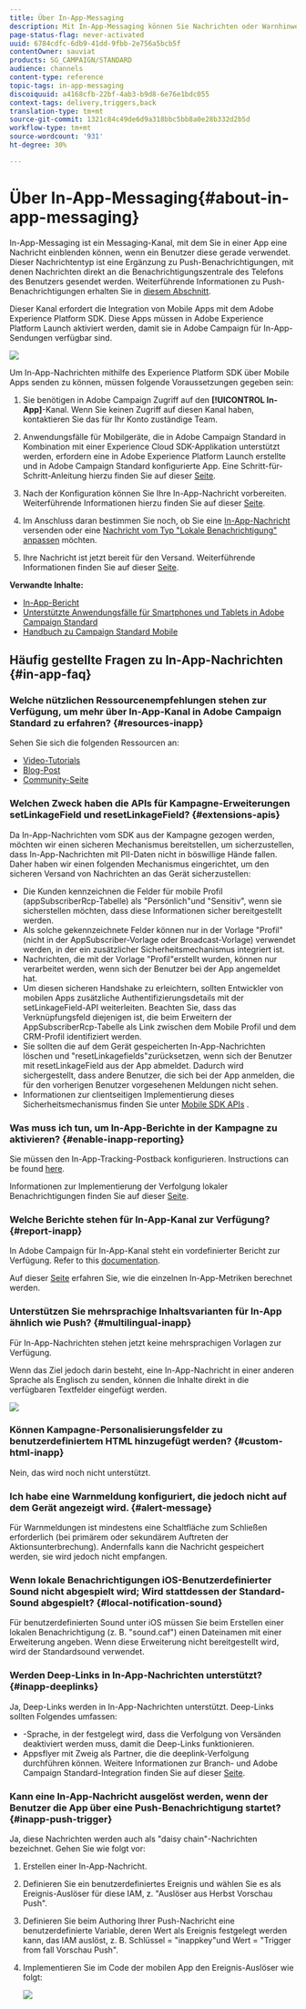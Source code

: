 ```yaml
---
title: Über In-App-Messaging
description: Mit In-App-Messaging können Sie Nachrichten oder Warnhinweise innerhalb einer Mobile App anzeigen.
page-status-flag: never-activated
uuid: 6784cdfc-6db9-41dd-9fbb-2e756a5bcb5f
contentOwner: sauviat
products: SG_CAMPAIGN/STANDARD
audience: channels
content-type: reference
topic-tags: in-app-messaging
discoiquuid: a4168cfb-22bf-4ab3-b9d8-6e76e1bdc055
context-tags: delivery,triggers,back
translation-type: tm+mt
source-git-commit: 1321c84c49de6d9a318bbc5bb8a0e28b332d2b5d
workflow-type: tm+mt
source-wordcount: '931'
ht-degree: 30%

---
```



# Über In-App-Messaging{#about-in-app-messaging}

In-App-Messaging ist ein Messaging-Kanal, mit dem Sie in einer App eine Nachricht einblenden können, wenn ein Benutzer diese gerade verwendet. Dieser Nachrichtentyp ist eine Ergänzung zu Push-Benachrichtigungen, mit denen Nachrichten direkt an die Benachrichtigungszentrale des Telefons des Benutzers gesendet werden. Weiterführende Informationen zu Push-Benachrichtigungen erhalten Sie in [diesem Abschnitt](../../channels/using/about-push-notifications.md).

Dieser Kanal erfordert die Integration von Mobile Apps mit dem Adobe Experience Platform SDK. Diese Apps müssen in Adobe Experience Platform Launch aktiviert werden, damit sie in Adobe Campaign für In-App-Sendungen verfügbar sind.

![](assets/launch_campaign.png)

Um In-App-Nachrichten mithilfe des Experience Platform SDK über Mobile Apps senden zu können, müssen folgende Voraussetzungen gegeben sein:

1. Sie benötigen in Adobe Campaign Zugriff auf den **[!UICONTROL In-App]**-Kanal. Wenn Sie keinen Zugriff auf diesen Kanal haben, kontaktieren Sie das für Ihr Konto zuständige Team.

1. Anwendungsfälle für Mobilgeräte, die in Adobe Campaign Standard in Kombination mit einer Experience Cloud SDK-Applikation unterstützt werden, erfordern eine in Adobe Experience Platform Launch erstellte und in Adobe Campaign Standard konfigurierte App. Eine Schritt-für-Schritt-Anleitung hierzu finden Sie auf dieser [Seite](https://helpx.adobe.com/de/campaign/kb/configuring-app-sdk.html).

1. Nach der Konfiguration können Sie Ihre In-App-Nachricht vorbereiten. Weiterführende Informationen hierzu finden Sie auf dieser [Seite](../../channels/using/preparing-and-sending-an-in-app-message.md#preparing-your-in-app-message).

1. Im Anschluss daran bestimmen Sie noch, ob Sie eine [In-App-Nachricht](../../channels/using/customizing-an-in-app-message.md) versenden oder eine [Nachricht vom Typ &quot;Lokale Benachrichtigung&quot; anpassen](../../channels/using/customizing-an-in-app-message.md#customizing-a-local-notification-message-type) möchten.

1. Ihre Nachricht ist jetzt bereit für den Versand. Weiterführende Informationen finden Sie auf dieser [Seite](../../channels/using/preparing-and-sending-an-in-app-message.md#sending-your-in-app-message).

**Verwandte Inhalte:**

* [In-App-Bericht](../../reporting/using/in-app-report.md)
* [Unterstützte Anwendungsfälle für Smartphones und Tablets in Adobe Campaign Standard](https://helpx.adobe.com/de/campaign/kb/configure-launch-rules-acs-use-cases.html)
* [Handbuch zu Campaign Standard Mobile](https://helpx.adobe.com/de/campaign/kb/acs-mobile.html)

## Häufig gestellte Fragen zu In-App-Nachrichten {#in-app-faq}

### Welche nützlichen Ressourcenempfehlungen stehen zur Verfügung, um mehr über In-App-Kanal in Adobe Campaign Standard zu erfahren? {#resources-inapp}

Sehen Sie sich die folgenden Ressourcen an:

* [Video-Tutorials](https://docs.adobe.com/content/help/en/campaign-standard-learn/tutorials/communication-channels/mobile/in-app/in-app-message-overview.html)
* [Blog-Post](https://theblog.adobe.com/get-more-out-of-the-new-in-app-message-channel-from-adobe-campaign/)
* [Community-Seite](https://experienceleaguecommunities.adobe.com/t5/adobe-campaign-standard/ct-p/adobe-campaign-standard-community)

### Welchen Zweck haben die APIs für Kampagne-Erweiterungen setLinkageField und resetLinkageField? {#extensions-apis}

Da In-App-Nachrichten vom SDK aus der Kampagne gezogen werden, möchten wir einen sicheren Mechanismus bereitstellen, um sicherzustellen, dass In-App-Nachrichten mit PII-Daten nicht in böswillige Hände fallen. Daher haben wir einen folgenden Mechanismus eingerichtet, um den sicheren Versand von Nachrichten an das Gerät sicherzustellen:

* Die Kunden kennzeichnen die Felder für mobile Profil (appSubscriberRcp-Tabelle) als &quot;Persönlich&quot;und &quot;Sensitiv&quot;, wenn sie sicherstellen möchten, dass diese Informationen sicher bereitgestellt werden.
* Als solche gekennzeichnete Felder können nur in der Vorlage &quot;Profil&quot;(nicht in der AppSubscriber-Vorlage oder Broadcast-Vorlage) verwendet werden, in der ein zusätzlicher Sicherheitsmechanismus integriert ist.
* Nachrichten, die mit der Vorlage &quot;Profil&quot;erstellt wurden, können nur verarbeitet werden, wenn sich der Benutzer bei der App angemeldet hat.
* Um diesen sicheren Handshake zu erleichtern, sollten Entwickler von mobilen Apps zusätzliche Authentifizierungsdetails mit der setLinkageField-API weiterleiten. Beachten Sie, dass das Verknüpfungsfeld diejenigen ist, die beim Erweitern der AppSubscriberRcp-Tabelle als Link zwischen dem Mobile Profil und dem CRM-Profil identifiziert werden.
* Sie sollten die auf dem Gerät gespeicherten In-App-Nachrichten löschen und &quot;resetLinkagefields&quot;zurücksetzen, wenn sich der Benutzer mit resetLinkageField aus der App abmeldet. Dadurch wird sichergestellt, dass andere Benutzer, die sich bei der App anmelden, die für den vorherigen Benutzer vorgesehenen Meldungen nicht sehen.
* Informationen zur clientseitigen Implementierung dieses Sicherheitsmechanismus finden Sie unter [Mobile SDK APIs](https://aep-sdks.gitbook.io/docs/using-mobile-extensions/adobe-campaign-standard/adobe-campaign-standard-api-reference) .

### Was muss ich tun, um In-App-Berichte in der Kampagne zu aktivieren? {#enable-inapp-reporting}

Sie müssen den In-App-Tracking-Postback konfigurieren. Instructions can be found [here](https://helpx.adobe.com/campaign/kb/config-app-in-launch.html#InApptrackingpostback).

Informationen zur Implementierung der Verfolgung lokaler Benachrichtigungen finden Sie auf dieser [Seite](../../administration/using/local-tracking.md).

### Welche Berichte stehen für In-App-Kanal zur Verfügung? {#report-inapp}

In Adobe Campaign für In-App-Kanal steht ein vordefinierter Bericht zur Verfügung. Refer to this [documentation](../../reporting/using/in-app-report.md).

Auf dieser [Seite](../../reporting/using/indicator-calculation.md#in-app-delivery) erfahren Sie, wie die einzelnen In-App-Metriken berechnet werden.

### Unterstützen Sie mehrsprachige Inhaltsvarianten für In-App ähnlich wie Push? {#multilingual-inapp}

Für In-App-Nachrichten stehen jetzt keine mehrsprachigen Vorlagen zur Verfügung.

Wenn das Ziel jedoch darin besteht, eine In-App-Nachricht in einer anderen Sprache als Englisch zu senden, können die Inhalte direkt in die verfügbaren Textfelder eingefügt werden.

![](assets/faq_inapp.png)

### Können Kampagne-Personalisierungsfelder zu benutzerdefiniertem HTML hinzugefügt werden? {#custom-html-inapp}

Nein, das wird noch nicht unterstützt.

### Ich habe eine Warnmeldung konfiguriert, die jedoch nicht auf dem Gerät angezeigt wird. {#alert-message}

Für Warnmeldungen ist mindestens eine Schaltfläche zum Schließen erforderlich (bei primärem oder sekundärem Auftreten der Aktionsunterbrechung). Andernfalls kann die Nachricht gespeichert werden, sie wird jedoch nicht empfangen.

### Wenn lokale Benachrichtigungen iOS-Benutzerdefinierter Sound nicht abgespielt wird; Wird stattdessen der Standard-Sound abgespielt? {#local-notification-sound}

Für benutzerdefinierten Sound unter iOS müssen Sie beim Erstellen einer lokalen Benachrichtigung (z. B. &quot;sound.caf&quot;) einen Dateinamen mit einer Erweiterung angeben. Wenn diese Erweiterung nicht bereitgestellt wird, wird der Standardsound verwendet.

### Werden Deep-Links in In-App-Nachrichten unterstützt? {#inapp-deeplinks}

Ja, Deep-Links werden in In-App-Nachrichten unterstützt. Deep-Links sollten Folgendes umfassen:

* -Sprache, in der festgelegt wird, dass die Verfolgung von Versänden deaktiviert werden muss, damit die Deep-Links funktionieren.
* Appsflyer mit Zweig als Partner, die die deeplink-Verfolgung durchführen können. Weitere Informationen zur Branch- und Adobe Campaign Standard-Integration finden Sie auf dieser [Seite](https://help.branch.io/using-branch/docs/adobe-campaign-standard-1).

### Kann eine In-App-Nachricht ausgelöst werden, wenn der Benutzer die App über eine Push-Benachrichtigung startet? {#inapp-push-trigger}

Ja, diese Nachrichten werden auch als &quot;daisy chain&quot;-Nachrichten bezeichnet. Gehen Sie wie folgt vor:

1. Erstellen einer In-App-Nachricht.

1. Definieren Sie ein benutzerdefiniertes Ereignis und wählen Sie es als Ereignis-Auslöser für diese IAM, z. &quot;Auslöser aus Herbst Vorschau Push&quot;.

1. Definieren Sie beim Authoring Ihrer Push-Nachricht eine benutzerdefinierte Variable, deren Wert als Ereignis festgelegt werden kann, das IAM auslöst, z. B. Schlüssel = &quot;inappkey&quot;und Wert = &quot;Trigger from fall Vorschau Push&quot;.

1. Implementieren Sie im Code der mobilen App den Ereignis-Auslöser wie folgt:

   ![](assets/faq_inapp_2.png)
